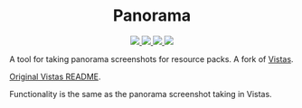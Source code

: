 <h1 align="center">
  Panorama
</h1>
<p align="center">
    <a href="https://github.com/mullak99/Panorama/tree/1.20" alt="Panorama 1.20">
        <img src="https://github.com/mullak99/Panorama/actions/workflows/panorama_build.yml/badge.svg" />
    </a>
    <a href="https://github.com/mullak99/Panorama/issues" alt="Panorama Issues">
        <img src="https://img.shields.io/github/issues/mullak99/Panorama" />
    </a>
    <a href="https://github.com/mullak99/Panorama/pulls" alt="Panorama Pull Requests">
        <img src="https://img.shields.io/github/issues-pr/mullak99/Panorama" />
    </a>
    <a href="https://github.com/mullak99/Panorama/stargazers" alt="Panorama Stars">
        <img src="https://img.shields.io/github/stars/mullak99/Panorama" />
    </a>
</p>

A tool for taking panorama screenshots for resource packs. A fork of [Vistas](https://github.com/TerraformersMC/Vistas).

[Original Vistas README](https://github.com/mullak99/Panorama/blob/1.20/VISTAS_README.md).

Functionality is the same as the panorama screenshot taking in Vistas.
